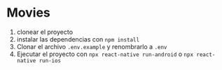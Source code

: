 
# Movies

1. clonear el proyecto 
2. instalar las dependencias con `npm install`
3. Clonar el archivo `.env.example` y renombrarlo a `.env`
4. Ejecutar el proyecto con `npx react-native run-android` o `npx react-native run-ios`